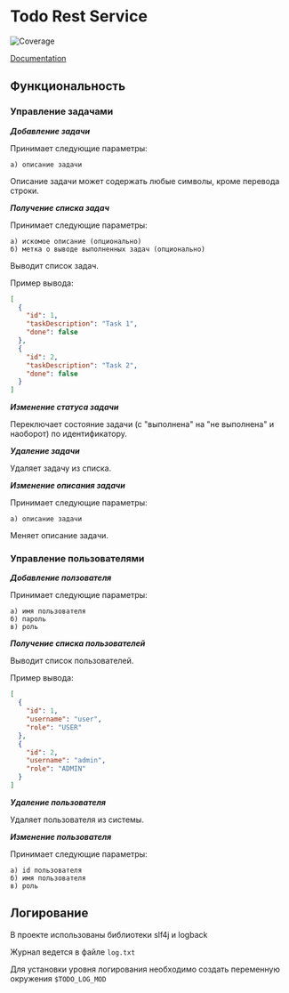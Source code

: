 # Todo Rest Service

![Coverage](.github/badges/jacoco.svg)

[Documentation](https://app.swaggerhub.com/apis-docs/ostapkazak/todo/1.0.0)

## **Функциональность**

### **Управление задачами**

**_Добавление задачи_**

Принимает следующие параметры:

    a) описание задачи

Описание задачи может содержать любые символы, кроме перевода строки.

**_Получение списка задач_**

Принимает следующие параметры:

    a) искомое описание (опционально)
    б) метка о выводе выполненных задач (опционально) 

Выводит список задач.

Пример вывода:

```json
[
  {
    "id": 1,
    "taskDescription": "Task 1",
    "done": false
  },
  {
    "id": 2,
    "taskDescription": "Task 2",
    "done": false
  }
]
```

**_Изменение статуса задачи_**

Переключает состояние задачи (с "выполнена" на "не выполнена" и наоборот) по идентификатору.

**_Удаление задачи_**

Удаляет задачу из списка.

**_Изменение описания задачи_**

Принимает следующие параметры:

    a) описание задачи

Меняет описание задачи.

### **Управление пользователями**

**_Добавление ползователя_**

Принимает следующие параметры:

    a) имя пользователя
    б) пароль
    в) роль

**_Получение списка пользователей_**

Выводит список пользователей.

Пример вывода:

```json
[
  {
    "id": 1,
    "username": "user",
    "role": "USER"
  },
  {
    "id": 2,
    "username": "admin",
    "role": "ADMIN"
  }
]
```

**_Удаление пользователя_**

Удаляет пользователя из системы.

**_Изменение пользователя_**

Принимает следующие параметры:

    a) id пользователя
    б) имя пользователя
    в) роль

## **Логирование**

В проекте использованы библиотеки slf4j и logback

Журнал ведется в файле `log.txt`

Для установки уровня логирования необходимо создать переменную окружения `$TODO_LOG_MOD`


